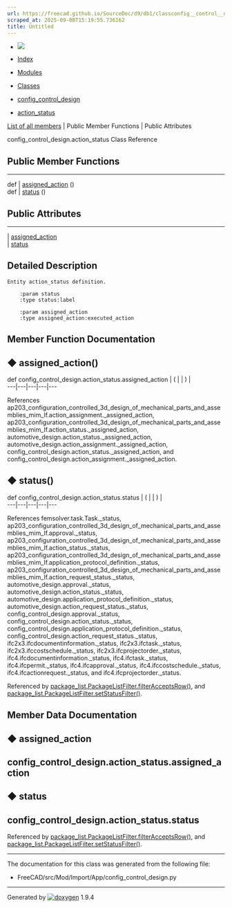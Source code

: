 ```yaml
---
url: https://freecad.github.io/SourceDoc/d9/db1/classconfig__control__design_1_1action__status.html
scraped_at: 2025-09-08T15:19:55.736162
title: Untitled
---
```


  * [ ![](https://www.freecad.org/svg/logo-freecad.svg) ](https://freecadweb.org "FreeCAD")
  * [Index](../../index.html "Index")
  * [Modules](../../modules.html "Modules list")
  * [Classes](../../annotated.html "Annotated list")

  * [config_control_design](../../d4/d07/namespaceconfig__control__design.html)
  * [action_status](../../d9/db1/classconfig__control__design_1_1action__status.html)

[List of all members](../../d5/d0a/classconfig__control__design_1_1action__status-members.html) | Public Member Functions | Public Attributes

config_control_design.action_status Class Reference

##  Public Member Functions  
  
---  
def | [assigned_action](../../d9/db1/classconfig__control__design_1_1action__status.html#a4a8b306d7dbc1c5c513134fe724a4fc3) ()  
def | [status](../../d9/db1/classconfig__control__design_1_1action__status.html#a494fb4b7a6ba7d5e6c108f3636ff3443) ()  
  
##  Public Attributes  
  
---  
|
[assigned_action](../../d9/db1/classconfig__control__design_1_1action__status.html#a518bf9b50fec0b8eeee326046309cd60)  
|
[status](../../d9/db1/classconfig__control__design_1_1action__status.html#a7ee00fdafb342c50866549a72ee8784c)  
  
## Detailed Description

    
    
    Entity action_status definition.
    
        :param status
        :type status:label
    
        :param assigned_action
        :type assigned_action:executed_action

## Member Function Documentation

## ◆ assigned_action()

def config_control_design.action_status.assigned_action  | ( | | ) |   
---|---|---|---|---  
  
References
ap203_configuration_controlled_3d_design_of_mechanical_parts_and_assemblies_mim_lf.action_assignment._assigned_action,
ap203_configuration_controlled_3d_design_of_mechanical_parts_and_assemblies_mim_lf.action_status._assigned_action,
automotive_design.action_status._assigned_action,
automotive_design.action_assignment._assigned_action,
config_control_design.action_status._assigned_action, and
config_control_design.action_assignment._assigned_action.

## ◆ status()

def config_control_design.action_status.status  | ( | | ) |   
---|---|---|---|---  
  
References femsolver.task.Task._status,
ap203_configuration_controlled_3d_design_of_mechanical_parts_and_assemblies_mim_lf.approval._status,
ap203_configuration_controlled_3d_design_of_mechanical_parts_and_assemblies_mim_lf.action_status._status,
ap203_configuration_controlled_3d_design_of_mechanical_parts_and_assemblies_mim_lf.application_protocol_definition._status,
ap203_configuration_controlled_3d_design_of_mechanical_parts_and_assemblies_mim_lf.action_request_status._status,
automotive_design.approval._status, automotive_design.action_status._status,
automotive_design.application_protocol_definition._status,
automotive_design.action_request_status._status,
config_control_design.approval._status,
config_control_design.action_status._status,
config_control_design.application_protocol_definition._status,
config_control_design.action_request_status._status,
ifc2x3.ifcdocumentinformation._status, ifc2x3.ifctask._status,
ifc2x3.ifccostschedule._status, ifc2x3.ifcprojectorder._status,
ifc4.ifcdocumentinformation._status, ifc4.ifctask._status,
ifc4.ifcpermit._status, ifc4.ifcapproval._status,
ifc4.ifccostschedule._status, ifc4.ifcactionrequest._status, and
ifc4.ifcprojectorder._status.

Referenced by
[package_list.PackageListFilter.filterAcceptsRow()](../../d3/d7c/classpackage__list_1_1PackageListFilter.html#ac6c224ec61dac5c46121a0fc4cf1cb17),
and
[package_list.PackageListFilter.setStatusFilter()](../../d3/d7c/classpackage__list_1_1PackageListFilter.html#a22cd720e4853ae43b7d7f39758f2ff99).

## Member Data Documentation

## ◆ assigned_action

config_control_design.action_status.assigned_action  
---  
  
## ◆ status

config_control_design.action_status.status  
---  
  
Referenced by
[package_list.PackageListFilter.filterAcceptsRow()](../../d3/d7c/classpackage__list_1_1PackageListFilter.html#ac6c224ec61dac5c46121a0fc4cf1cb17),
and
[package_list.PackageListFilter.setStatusFilter()](../../d3/d7c/classpackage__list_1_1PackageListFilter.html#a22cd720e4853ae43b7d7f39758f2ff99).

* * *

The documentation for this class was generated from the following file:

  * FreeCAD/src/Mod/Import/App/config_control_design.py

* * *

Generated by
[![doxygen](../../doxygen.svg)](https://www.doxygen.org/index.html) 1.9.4

